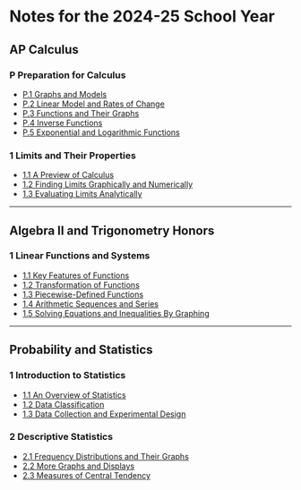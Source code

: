 # Notes for the 2024-25 School Year

## AP Calculus

### P Preparation for Calculus

- [P.1 Graphs and Models](./calc-for-ap-larson/0-preperation-for-calculus/0.1-graphs-and-models.md)
- [P.2 Linear Model and Rates of Change](./calc-for-ap-larson/0-preperation-for-calculus/0.2-linear-models-and-rates-of-change.md)
- [P.3 Functions and Their Graphs](./calc-for-ap-larson/0-preperation-for-calculus/0.3-functions-and-their-graphs.md)
- [P.4 Inverse Functions](/calc-for-ap-larson/0-preperation-for-calculus/0.4-inverse-functions.md)
- [P.5 Exponential and Logarithmic Functions](./calc-for-ap-larson/0-preperation-for-calculus/0.5-exponential-and-logarithmic-functions.md)

### 1 Limits and Their Properties

- [1.1 A Preview of Calculus](/calc-for-ap-larson/1-limits-and-their-properties/1.1-a-preview-of-calculus.md)
- [1.2 Finding Limits Graphically and Numerically](/calc-for-ap-larson/1-limits-and-their-properties/1.2-finding-limits-graphically-and-numerically.md)
- [1.3 Evaluating Limits Analytically](/calc-for-ap-larson/1-limits-and-their-properties/1.3-evaluating-limit-analytically.md)

<!--
-->

---

## Algebra II and Trigonometry Honors

### 1 Linear Functions and Systems

- [1.1 Key Features of Functions](./envision-algebra-2/1-linear-functions-and-systems/1.1-key-features-of-functions.md)
- [1.2 Transformation of Functions](./envision-algebra-2/1-linear-functions-and-systems/1.2-transformation-of-functions.md)
- [1.3 Piecewise-Defined Functions](./envision-algebra-2/1-linear-functions-and-systems/1.3-piecewise-functions.md)
- [1.4 Arithmetic Sequences and Series](./envision-algebra-2/1-linear-functions-and-systems/1.4-arithmetic-sequences-and-series.md)
- [1.5 Solving Equations and Inequalities By Graphing](/envision-algebra-2/1-linear-functions-and-systems/1.5-solving-equations-and-inequalities-by-graphing.md)

<!--
- [1.6 Linear Systems](/envision-algebra-2/1-linear-functions-and-systems/1.6-linear-systems.md)
-->

---

## Probability and Statistics

### 1 Introduction to Statistics

- [1.1 An Overview of Statistics](./elementary-statistics-larson/1-introduction-to-statistics/1.1-an-overview-of-statistics.md)
- [1.2 Data Classification](./elementary-statistics-larson/1-introduction-to-statistics/1.2-data-classification.md)
- [1.3 Data Collection and Experimental Design](./elementary-statistics-larson/1-introduction-to-statistics/1.3-data-collection-and-experimental-design.md)

### 2 Descriptive Statistics

- [2.1 Frequency Distributions and Their Graphs](/elementary-statistics-larson/2-descriptive-statistics/2.1-frequency-distributions-and-their-graphs.md)
- [2.2 More Graphs and Displays](/elementary-statistics-larson/2-descriptive-statistics/2.2-more-graphs-and-displays.md)
- [2.3 Measures of Central Tendency](/elementary-statistics-larson/2-descriptive-statistics/2.3-measures-of-central-tendency.md)

<!--
-->